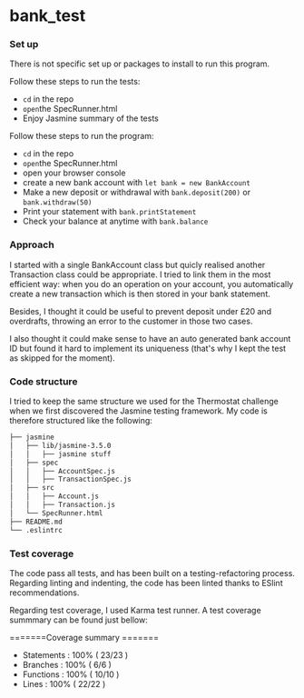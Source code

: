 # bank_test

### Set up

There is not specific set up or packages to install to run this program.

Follow these steps to run the tests:

- `cd` in the repo
- `open`the SpecRunner.html
- Enjoy Jasmine summary of the tests

Follow these steps to run the program:

- `cd` in the repo
- `open`the SpecRunner.html
- open your browser console
- create a new bank account with `let bank = new BankAccount`
- Make a new deposit or withdrawal with `bank.deposit(200)` or `bank.withdraw(50)`
- Print your statement with `bank.printStatement`
- Check your balance at anytime with `bank.balance`

### Approach

I started with a single BankAccount class but quicly realised another Transaction class could be appropriate. I tried to link them in the most efficient way: when you do an operation on your account, you automatically create a new transaction which is then stored in your bank statement.

Besides, I thought it could be useful to prevent deposit under £20 and overdrafts, throwing an error to the customer in those two cases.

I also thought it could make sense to have an auto generated bank account ID but found it hard to implement its uniqueness (that's why I kept the test as skipped for the moment).

### Code structure

I tried to keep the same structure we used for the Thermostat challenge when we first discovered the Jasmine testing framework. 
My code is therefore structured like the following: 

```bash
├── jasmine
│   ├── lib/jasmine-3.5.0
│   │   ├── jasmine stuff
│   ├── spec
│   │   ├── AccountSpec.js
│   │   ├── TransactionSpec.js
│   ├── src
│   │   ├── Account.js
│   │   ├── Transaction.js
│   └── SpecRunner.html
├── README.md
└── .eslintrc
```

### Test coverage

The code pass all tests, and has been built on a testing-refactoring process.
Regarding linting and indenting, the code has been linted thanks to ESlint recommendations.

Regarding test coverage, I used Karma test runner. A test coverage summmary can be found just bellow:

=======Coverage summary =======

- Statements   : 100% ( 23/23 )
- Branches     : 100% ( 6/6 )
- Functions    : 100% ( 10/10 )
- Lines        : 100% ( 22/22 )